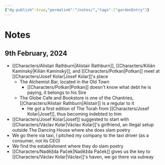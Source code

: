 ```yaml
---
{"dg-publish":true,"permalink":"/notes/","tags":["gardenEntry"]}
---
```


# Notes

## 9th February, 2024

- [[Characters/Alistair Rathburn\|Alistair Rathburn]], [[Characters/Kilián Kaminský\|Kilián Kaminský]], and [[Characters/Potkan\|Potkan]] meet at [[Characters/Josef Kolar\|Josef Kolar]]'s place
	- The Alchemist Bar, located in the Old Town
		- [[Characters/Potkan\|Potkan]] doesn't know what debt he is paying, it belongs to his Sire
	- The Globe Cafe and Bookstore is one of the Chantries, [[Characters/Alistair Rathburn\|Alistair]] is a regular to it
		- He got a first edition of The Torah from [[Characters/Josef Kolar\|Josef]], thus becoming indebted to him
- [[Characters/Josef Kolar\|Josef]] suggested to start with [[Characters/Václav Kolar\|Václav Kolar]]'s girlfriend, an illegal setup outside The Dancing House where she does slam poetry
- We go there via taxi, I pitched my company to the taxi driver (as a consumer, not its CEO)
- We find the establishment where they do slam poetry
- [[Characters/Naděžda Paček\|Naděžda Paček]] gives us the key to [[Characters/Václav Kolar\|Václav]]'s haven, we go there via subway